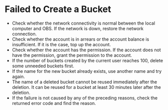 # Failed to Create a Bucket<a name="obs_faq_0138"></a>

-   Check whether the network connectivity is normal between the local computer and OBS. If the network is down, restore the network connection.
-   Check whether the account is in arrears or the account balance is insufficient. If it is the case, top up the account.
-   Check whether the account has the permission. If the account does not have the permission, grant the permission to the account.
-   If the number of buckets created by the current user reaches 100, delete some unneeded buckets first.
-   If the name for the new bucket already exists, use another name and try again.
-   The name of a deleted bucket cannot be reused immediately after the deletion. It can be reused for a bucket at least 30 minutes later after the deletion.
-   If the failure is not caused by any of the preceding reasons, check the returned error code and find the reason.

